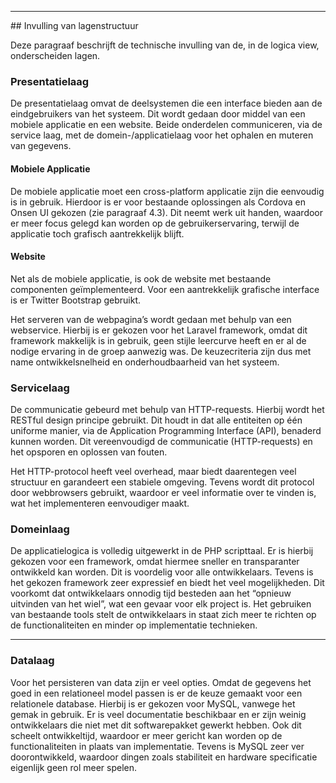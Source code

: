 <hr>
## Invulling van lagenstructuur

Deze paragraaf beschrijft de technische invulling van de, in de logica view, onderscheiden lagen.

### Presentatielaag

De presentatielaag omvat de deelsystemen die een interface bieden aan de eindgebruikers van het systeem. Dit wordt gedaan door middel van een mobiele applicatie en een website. Beide onderdelen communiceren, via de service laag, met de domein-/applicatielaag voor het ophalen en muteren van gegevens.

#### Mobiele Applicatie

De mobiele applicatie moet een cross-platform applicatie zijn die eenvoudig is in gebruik. Hierdoor is er voor bestaande oplossingen als Cordova en Onsen UI gekozen (zie paragraaf 4.3). Dit neemt werk uit handen, waardoor er meer focus gelegd kan worden op de gebruikerservaring, terwijl de applicatie toch grafisch aantrekkelijk blijft.

#### Website

Net als de mobiele applicatie, is ook de website met bestaande componenten geïmplementeerd. Voor een aantrekkelijk grafische interface is er Twitter Bootstrap gebruikt. 

Het serveren van de webpagina’s wordt gedaan met behulp van een webservice. Hierbij is er gekozen voor het Laravel framework, omdat dit framework makkelijk is in gebruik, geen stijle leercurve heeft en er al de nodige ervaring in de groep aanwezig was. De keuzecriteria zijn dus met name ontwikkelsnelheid en onderhoudbaarheid van het systeem.

### Servicelaag

De communicatie gebeurd met behulp van HTTP-requests. Hierbij wordt het RESTful design principe gebruikt. Dit houdt in dat alle entiteiten op één uniforme manier, via de Application Programming Interface (API), benaderd kunnen worden. Dit vereenvoudigd de communicatie (HTTP-requests) en het opsporen en oplossen van fouten.

Het HTTP-protocol heeft veel overhead, maar biedt daarentegen veel structuur en garandeert een stabiele omgeving. Tevens wordt dit protocol door webbrowsers gebruikt, waardoor er veel informatie over te vinden is, wat het implementeren eenvoudiger maakt.

### Domeinlaag

De applicatielogica is volledig uitgewerkt in de PHP scripttaal. Er is hierbij gekozen voor een framework, omdat hiermee sneller en transparanter ontwikkeld kan worden. Dit is voordelig voor alle ontwikkelaars. Tevens is het gekozen framework zeer expressief en biedt het veel mogelijkheden. Dit voorkomt dat ontwikkelaars onnodig tijd besteden aan het “opnieuw uitvinden van het wiel”, wat een gevaar voor elk project is. Het gebruiken van bestaande tools stelt de ontwikkelaars in staat zich meer te richten op de functionaliteiten en minder op implementatie technieken.

---

### Datalaag

Voor het persisteren van data zijn er veel opties. Omdat de gegevens het goed in een relationeel model passen is er de keuze gemaakt voor een relationele database. Hierbij is er gekozen voor MySQL, vanwege het gemak in gebruik. Er is veel documentatie beschikbaar en er zijn weinig ontwikkelaars die niet met dit softwarepakket gewerkt hebben. Ook dit scheelt ontwikkeltijd, waardoor er meer gericht kan worden op de functionaliteiten in plaats van implementatie.
Tevens is MySQL zeer ver doorontwikkeld, waardoor dingen zoals stabiliteit en hardware specificatie eigenlijk geen rol meer spelen.
